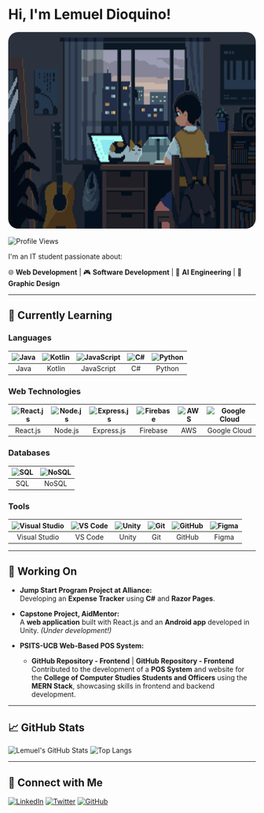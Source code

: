 # Hi, I'm Lemuel Dioquino!

<div align="center" style="width:100%;">

  <img src="./assets/Lemwe1Bg.gif" alt="BG Gif"  style="border-radius: 20px;" width="100%" height="400px">

</div>

<p>
  <img src="https://komarev.com/ghpvc/?username=Lemwe1&label=Profile%20Views&color=blue&style=flat" alt="Profile Views" />
</p>

I'm an IT student passionate about:

<p>🌐 <b>Web Development</b> | 
🎮 <b>Software Development</b> | 
💎 <b>AI Engineering</b> | 
🎨 <b>Graphic Design</b></p>

---

## 🌱 Currently Learning

### Languages

| ![Java](https://skillicons.dev/icons?i=java) | ![Kotlin](https://skillicons.dev/icons?i=kotlin) | ![JavaScript](https://skillicons.dev/icons?i=javascript) | ![C#](https://skillicons.dev/icons?i=cs) | ![Python](https://skillicons.dev/icons?i=python) |
|:---:|:---:|:---:|:---:|:---:|
| Java | Kotlin | JavaScript | C# | Python |

### Web Technologies

| ![React.js](https://skillicons.dev/icons?i=react) | ![Node.js](https://skillicons.dev/icons?i=nodejs) | ![Express.js](https://skillicons.dev/icons?i=express) | ![Firebase](https://skillicons.dev/icons?i=firebase) | ![AWS](https://skillicons.dev/icons?i=aws) | ![Google Cloud](https://skillicons.dev/icons?i=gcp) |
|:---:|:---:|:---:|:---:|:---:|:---:|
| React.js | Node.js | Express.js | Firebase | AWS | Google Cloud |

### Databases

| ![SQL](https://skillicons.dev/icons?i=postgres) | ![NoSQL](https://skillicons.dev/icons?i=mongodb) |
|:---:|:---:|
| SQL | NoSQL |

### Tools

| ![Visual Studio](https://skillicons.dev/icons?i=visualstudio) | ![VS Code](https://skillicons.dev/icons?i=vscode) | ![Unity](https://skillicons.dev/icons?i=unity) | ![Git](https://skillicons.dev/icons?i=git) | ![GitHub](https://skillicons.dev/icons?i=github) | ![Figma](https://skillicons.dev/icons?i=figma) |
|:---:|:---:|:---:|:---:|:---:|:---:|
| Visual Studio | VS Code | Unity | Git | GitHub | Figma |

---

## 🔨 Working On

- **Jump Start Program Project at Alliance:**  
  Developing an **Expense Tracker** using **C#** and **Razor Pages**.

- **Capstone Project, AidMentor:**  
  A **web application** built with React.js and an **Android app** developed in Unity. *(Under development!)*

- **PSITS-UCB Web-Based POS System:**  
  - **GitHub Repository - Frontend** | **GitHub Repository - Frontend**  
  Contributed to the development of a **POS System** and website for the **College of Computer Studies Students and Officers** using the **MERN Stack**, showcasing skills in frontend and backend development.

---

## 📈 GitHub Stats

![Lemuel's GitHub Stats](https://github-readme-stats.vercel.app/api?username=Lemwe1&show_icons=true&theme=radical)
![Top Langs](https://github-readme-stats.vercel.app/api/top-langs/?username=Lemwe1&layout=compact&theme=radical)

---

## 🔗 Connect with Me

[![LinkedIn](https://img.shields.io/badge/LinkedIn-%230077B5.svg?style=for-the-badge&logo=linkedin&logoColor=white)](https://www.linkedin.com/in/lemuel-dioquino-406229208/)
[![Twitter](https://img.shields.io/badge/Twitter-%231DA1F2.svg?style=for-the-badge&logo=twitter&logoColor=white)](https://x.com/ladioq)
[![GitHub](https://img.shields.io/badge/GitHub-%23181717.svg?style=for-the-badge&logo=github&logoColor=white)](https://github.com/Lemwe1)
